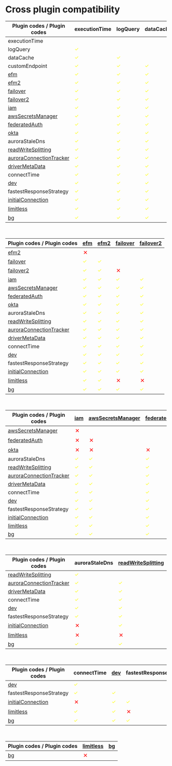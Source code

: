 # Cross plugin compatibility

| Plugin codes / Plugin codes                                                           | executionTime                                            | logQuery                                                 | dataCache                                                | customEndpoint                                           |
|---------------------------------------------------------------------------------------|----------------------------------------------------------|----------------------------------------------------------|----------------------------------------------------------|----------------------------------------------------------|
| executionTime                                                                         |                                                          |                                                          |                                                          |                                                          |
| logQuery                                                                              | <span style="color:yellow;font-size:15px">&check;</span> |                                                          |                                                          |                                                          |
| dataCache                                                                             | <span style="color:yellow;font-size:15px">&check;</span> | <span style="color:yellow;font-size:15px">&check;</span> |                                                          |
| customEndpoint                                                                        | <span style="color:yellow;font-size:15px">&check;</span> | <span style="color:yellow;font-size:15px">&check;</span> | <span style="color:yellow;font-size:15px">&check;</span> |                                                          |
| [efm](./using-plugins/UsingTheHostMonitoringPlugin.md)                                | <span style="color:yellow;font-size:15px">&check;</span> | <span style="color:yellow;font-size:15px">&check;</span> | <span style="color:yellow;font-size:15px">&check;</span> | <span style="color:yellow;font-size:15px">&check;</span> |
| [efm2](./using-plugins/UsingTheHostMonitoringPlugin.md#host-monitoring-plugin-v2)     | <span style="color:yellow;font-size:15px">&check;</span> | <span style="color:yellow;font-size:15px">&check;</span> | <span style="color:yellow;font-size:15px">&check;</span> | <span style="color:yellow;font-size:15px">&check;</span> |
| [failover](./using-plugins/UsingTheFailoverPlugin.md)                                 | <span style="color:yellow;font-size:15px">&check;</span> | <span style="color:yellow;font-size:15px">&check;</span> | <span style="color:yellow;font-size:15px">&check;</span> | <span style="color:yellow;font-size:15px">&check;</span> |
| [failover2](./using-plugins/UsingTheFailover2Plugin.md)                               | <span style="color:yellow;font-size:15px">&check;</span> | <span style="color:yellow;font-size:15px">&check;</span> | <span style="color:yellow;font-size:15px">&check;</span> | <span style="color:yellow;font-size:15px">&check;</span> |
| [iam](./using-plugins/UsingTheIamAuthenticationPlugin.md)                             | <span style="color:yellow;font-size:15px">&check;</span> | <span style="color:yellow;font-size:15px">&check;</span> | <span style="color:yellow;font-size:15px">&check;</span> | <span style="color:yellow;font-size:15px">&check;</span> |
| [awsSecretsManager](./using-plugins/UsingTheAwsSecretsManagerPlugin.md)               | <span style="color:yellow;font-size:15px">&check;</span> | <span style="color:yellow;font-size:15px">&check;</span> | <span style="color:yellow;font-size:15px">&check;</span> | <span style="color:yellow;font-size:15px">&check;</span> |
| [federatedAuth](./using-plugins/UsingTheFederatedAuthPlugin.md)                       | <span style="color:yellow;font-size:15px">&check;</span> | <span style="color:yellow;font-size:15px">&check;</span> | <span style="color:yellow;font-size:15px">&check;</span> | <span style="color:yellow;font-size:15px">&check;</span> |
| [okta](./using-plugins/UsingTheOktaAuthPlugin.md)                                     | <span style="color:yellow;font-size:15px">&check;</span> | <span style="color:yellow;font-size:15px">&check;</span> | <span style="color:yellow;font-size:15px">&check;</span> | <span style="color:yellow;font-size:15px">&check;</span> |
| auroraStaleDns                                                                        | <span style="color:yellow;font-size:15px">&check;</span> | <span style="color:yellow;font-size:15px">&check;</span> | <span style="color:yellow;font-size:15px">&check;</span> | <span style="color:yellow;font-size:15px">&check;</span> |
| [readWriteSplitting](./using-plugins/UsingTheReadWriteSplittingPlugin.md)             | <span style="color:yellow;font-size:15px">&check;</span> | <span style="color:yellow;font-size:15px">&check;</span> | <span style="color:yellow;font-size:15px">&check;</span> | <span style="color:yellow;font-size:15px">&check;</span> |
| [auroraConnectionTracker](./using-plugins/UsingTheAuroraConnectionTrackerPlugin.md)   | <span style="color:yellow;font-size:15px">&check;</span> | <span style="color:yellow;font-size:15px">&check;</span> | <span style="color:yellow;font-size:15px">&check;</span> | <span style="color:yellow;font-size:15px">&check;</span> |
| [driverMetaData](./using-plugins/UsingTheDriverMetadataConnectionPlugin.md)           | <span style="color:yellow;font-size:15px">&check;</span> | <span style="color:yellow;font-size:15px">&check;</span> | <span style="color:yellow;font-size:15px">&check;</span> | <span style="color:yellow;font-size:15px">&check;</span> |
| connectTime                                                                           | <span style="color:yellow;font-size:15px">&check;</span> | <span style="color:yellow;font-size:15px">&check;</span> | <span style="color:yellow;font-size:15px">&check;</span> | <span style="color:yellow;font-size:15px">&check;</span> |
| [dev](./using-plugins/UsingTheDeveloperPlugin.md)                                     | <span style="color:yellow;font-size:15px">&check;</span> | <span style="color:yellow;font-size:15px">&check;</span> | <span style="color:yellow;font-size:15px">&check;</span> | <span style="color:yellow;font-size:15px">&check;</span> |
| fastestResponseStrategy                                                               | <span style="color:yellow;font-size:15px">&check;</span> | <span style="color:yellow;font-size:15px">&check;</span> | <span style="color:yellow;font-size:15px">&check;</span> | <span style="color:yellow;font-size:15px">&check;</span> |
| [initialConnection](./using-plugins/UsingTheAuroraInitialConnectionStrategyPlugin.md) | <span style="color:yellow;font-size:15px">&check;</span> | <span style="color:yellow;font-size:15px">&check;</span> | <span style="color:yellow;font-size:15px">&check;</span> | <span style="color:yellow;font-size:15px">&check;</span> |
| [limitless](./using-plugins/UsingTheLimitlessConnectionPlugin.md)                     | <span style="color:yellow;font-size:15px">&check;</span> | <span style="color:yellow;font-size:15px">&check;</span> | <span style="color:yellow;font-size:15px">&check;</span> | <span style="color:red;font-size:20px">&cross;</span>    |
| [bg](./using-plugins/UsingTheBlueGreenPlugin.md)                                      | <span style="color:yellow;font-size:15px">&check;</span> | <span style="color:yellow;font-size:15px">&check;</span> | <span style="color:yellow;font-size:15px">&check;</span> | <span style="color:yellow;font-size:15px">&check;</span> |

<br>

| Plugin codes / Plugin codes                                                           | [efm](./using-plugins/UsingTheHostMonitoringPlugin.md)   | [efm2](./using-plugins/UsingTheHostMonitoringPlugin.md#host-monitoring-plugin-v2) | [failover](./using-plugins/UsingTheFailoverPlugin.md)    | [failover2](./using-plugins/UsingTheFailover2Plugin.md)  |
|---------------------------------------------------------------------------------------|----------------------------------------------------------|-----------------------------------------------------------------------------------|----------------------------------------------------------|----------------------------------------------------------|
| [efm2](./using-plugins/UsingTheHostMonitoringPlugin.md#host-monitoring-plugin-v2)     | <span style="color:red;font-size:20px">&cross;</span>    |                                                                                   |                                                          |                                                          |
| [failover](./using-plugins/UsingTheFailoverPlugin.md)                                 | <span style="color:yellow;font-size:15px">&check;</span> | <span style="color:yellow;font-size:15px">&check;</span>                          |                                                          |                                                          |
| [failover2](./using-plugins/UsingTheFailover2Plugin.md)                               | <span style="color:yellow;font-size:15px">&check;</span> | <span style="color:yellow;font-size:15px">&check;</span>                          | <span style="color:red;font-size:20px">&cross;</span>    |                                                          |
| [iam](./using-plugins/UsingTheIamAuthenticationPlugin.md)                             | <span style="color:yellow;font-size:15px">&check;</span> | <span style="color:yellow;font-size:15px">&check;</span>                          | <span style="color:yellow;font-size:15px">&check;</span> | <span style="color:yellow;font-size:15px">&check;</span> |
| [awsSecretsManager](./using-plugins/UsingTheAwsSecretsManagerPlugin.md)               | <span style="color:yellow;font-size:15px">&check;</span> | <span style="color:yellow;font-size:15px">&check;</span>                          | <span style="color:yellow;font-size:15px">&check;</span> | <span style="color:yellow;font-size:15px">&check;</span> |
| [federatedAuth](./using-plugins/UsingTheFederatedAuthPlugin.md)                       | <span style="color:yellow;font-size:15px">&check;</span> | <span style="color:yellow;font-size:15px">&check;</span>                          | <span style="color:yellow;font-size:15px">&check;</span> | <span style="color:yellow;font-size:15px">&check;</span> |
| [okta](./using-plugins/UsingTheOktaAuthPlugin.md)                                     | <span style="color:yellow;font-size:15px">&check;</span> | <span style="color:yellow;font-size:15px">&check;</span>                          | <span style="color:yellow;font-size:15px">&check;</span> | <span style="color:yellow;font-size:15px">&check;</span> |
| auroraStaleDns                                                                        | <span style="color:yellow;font-size:15px">&check;</span> | <span style="color:yellow;font-size:15px">&check;</span>                          | <span style="color:yellow;font-size:15px">&check;</span> | <span style="color:yellow;font-size:15px">&check;</span> |
| [readWriteSplitting](./using-plugins/UsingTheReadWriteSplittingPlugin.md)             | <span style="color:yellow;font-size:15px">&check;</span> | <span style="color:yellow;font-size:15px">&check;</span>                          | <span style="color:yellow;font-size:15px">&check;</span> | <span style="color:yellow;font-size:15px">&check;</span> |
| [auroraConnectionTracker](./using-plugins/UsingTheAuroraConnectionTrackerPlugin.md)   | <span style="color:yellow;font-size:15px">&check;</span> | <span style="color:yellow;font-size:15px">&check;</span>                          | <span style="color:yellow;font-size:15px">&check;</span> | <span style="color:yellow;font-size:15px">&check;</span> |
| [driverMetaData](./using-plugins/UsingTheDriverMetadataConnectionPlugin.md)           | <span style="color:yellow;font-size:15px">&check;</span> | <span style="color:yellow;font-size:15px">&check;</span>                          | <span style="color:yellow;font-size:15px">&check;</span> | <span style="color:yellow;font-size:15px">&check;</span> |
| connectTime                                                                           | <span style="color:yellow;font-size:15px">&check;</span> | <span style="color:yellow;font-size:15px">&check;</span>                          | <span style="color:yellow;font-size:15px">&check;</span> | <span style="color:yellow;font-size:15px">&check;</span> |
| [dev](./using-plugins/UsingTheDeveloperPlugin.md)                                     | <span style="color:yellow;font-size:15px">&check;</span> | <span style="color:yellow;font-size:15px">&check;</span>                          | <span style="color:yellow;font-size:15px">&check;</span> | <span style="color:yellow;font-size:15px">&check;</span> |
| fastestResponseStrategy                                                               | <span style="color:yellow;font-size:15px">&check;</span> | <span style="color:yellow;font-size:15px">&check;</span>                          | <span style="color:yellow;font-size:15px">&check;</span> | <span style="color:yellow;font-size:15px">&check;</span> |
| [initialConnection](./using-plugins/UsingTheAuroraInitialConnectionStrategyPlugin.md) | <span style="color:yellow;font-size:15px">&check;</span> | <span style="color:yellow;font-size:15px">&check;</span>                          | <span style="color:yellow;font-size:15px">&check;</span> | <span style="color:yellow;font-size:15px">&check;</span> |
| [limitless](./using-plugins/UsingTheLimitlessConnectionPlugin.md)                     | <span style="color:yellow;font-size:15px">&check;</span> | <span style="color:yellow;font-size:15px">&check;</span>                          | <span style="color:red;font-size:20px">&cross;</span>    | <span style="color:red;font-size:20px">&cross;</span>    |
| [bg](./using-plugins/UsingTheBlueGreenPlugin.md)                                      | <span style="color:yellow;font-size:15px">&check;</span> | <span style="color:yellow;font-size:15px">&check;</span>                          | <span style="color:yellow;font-size:15px">&check;</span> | <span style="color:yellow;font-size:15px">&check;</span> |

<br>

| Plugin codes / Plugin codes                                                           | [iam](./using-plugins/UsingTheIamAuthenticationPlugin.md) | [awsSecretsManager](./using-plugins/UsingTheAwsSecretsManagerPlugin.md) | [federatedAuth](./using-plugins/UsingTheFederatedAuthPlugin.md) | [okta](./using-plugins/UsingTheOktaAuthPlugin.md)        |
|---------------------------------------------------------------------------------------|-----------------------------------------------------------|-------------------------------------------------------------------------|-----------------------------------------------------------------|----------------------------------------------------------|
| [awsSecretsManager](./using-plugins/UsingTheAwsSecretsManagerPlugin.md)               | <span style="color:red;font-size:20px">&cross;</span>     |                                                                         |                                                                 |                                                          |
| [federatedAuth](./using-plugins/UsingTheFederatedAuthPlugin.md)                       | <span style="color:red;font-size:20px">&cross;</span>     | <span style="color:red;font-size:20px">&cross;</span>                   |                                                                 |                                                          |
| [okta](./using-plugins/UsingTheOktaAuthPlugin.md)                                     | <span style="color:red;font-size:20px">&cross;</span>     | <span style="color:red;font-size:20px">&cross;</span>                   | <span style="color:red;font-size:20px">&cross;</span>           |                                                          |
| auroraStaleDns                                                                        | <span style="color:yellow;font-size:15px">&check;</span>  | <span style="color:yellow;font-size:15px">&check;</span>                | <span style="color:yellow;font-size:15px">&check;</span>        | <span style="color:yellow;font-size:15px">&check;</span> |
| [readWriteSplitting](./using-plugins/UsingTheReadWriteSplittingPlugin.md)             | <span style="color:yellow;font-size:15px">&check;</span>  | <span style="color:yellow;font-size:15px">&check;</span>                | <span style="color:yellow;font-size:15px">&check;</span>        | <span style="color:yellow;font-size:15px">&check;</span> |
| [auroraConnectionTracker](./using-plugins/UsingTheAuroraConnectionTrackerPlugin.md)   | <span style="color:yellow;font-size:15px">&check;</span>  | <span style="color:yellow;font-size:15px">&check;</span>                | <span style="color:yellow;font-size:15px">&check;</span>        | <span style="color:yellow;font-size:15px">&check;</span> |
| [driverMetaData](./using-plugins/UsingTheDriverMetadataConnectionPlugin.md)           | <span style="color:yellow;font-size:15px">&check;</span>  | <span style="color:yellow;font-size:15px">&check;</span>                | <span style="color:yellow;font-size:15px">&check;</span>        | <span style="color:yellow;font-size:15px">&check;</span> |
| connectTime                                                                           | <span style="color:yellow;font-size:15px">&check;</span>  | <span style="color:yellow;font-size:15px">&check;</span>                | <span style="color:yellow;font-size:15px">&check;</span>        | <span style="color:yellow;font-size:15px">&check;</span> |
| [dev](./using-plugins/UsingTheDeveloperPlugin.md)                                     | <span style="color:yellow;font-size:15px">&check;</span>  | <span style="color:yellow;font-size:15px">&check;</span>                | <span style="color:yellow;font-size:15px">&check;</span>        | <span style="color:yellow;font-size:15px">&check;</span> |
| fastestResponseStrategy                                                               | <span style="color:yellow;font-size:15px">&check;</span>  | <span style="color:yellow;font-size:15px">&check;</span>                | <span style="color:yellow;font-size:15px">&check;</span>        | <span style="color:yellow;font-size:15px">&check;</span> |
| [initialConnection](./using-plugins/UsingTheAuroraInitialConnectionStrategyPlugin.md) | <span style="color:yellow;font-size:15px">&check;</span>  | <span style="color:yellow;font-size:15px">&check;</span>                | <span style="color:yellow;font-size:15px">&check;</span>        | <span style="color:yellow;font-size:15px">&check;</span> |
| [limitless](./using-plugins/UsingTheLimitlessConnectionPlugin.md)                     | <span style="color:yellow;font-size:15px">&check;</span>  | <span style="color:yellow;font-size:15px">&check;</span>                | <span style="color:yellow;font-size:15px">&check;</span>        | <span style="color:yellow;font-size:15px">&check;</span> |
| [bg](./using-plugins/UsingTheBlueGreenPlugin.md)                                      | <span style="color:yellow;font-size:15px">&check;</span>  | <span style="color:yellow;font-size:15px">&check;</span>                | <span style="color:yellow;font-size:15px">&check;</span>        | <span style="color:yellow;font-size:15px">&check;</span> |

<br>

| Plugin codes / Plugin codes                                                           | auroraStaleDns                                           | [readWriteSplitting](./using-plugins/UsingTheReadWriteSplittingPlugin.md) | [auroraConnectionTracker](./using-plugins/UsingTheAuroraConnectionTrackerPlugin.md) | [driverMetaData](./using-plugins/UsingTheDriverMetadataConnectionPlugin.md) |
|---------------------------------------------------------------------------------------|----------------------------------------------------------|---------------------------------------------------------------------------|-------------------------------------------------------------------------------------|-----------------------------------------------------------------------------|
| [readWriteSplitting](./using-plugins/UsingTheReadWriteSplittingPlugin.md)             | <span style="color:yellow;font-size:15px">&check;</span> |                                                                           |                                                                                     |                                                                             |
| [auroraConnectionTracker](./using-plugins/UsingTheAuroraConnectionTrackerPlugin.md)   | <span style="color:yellow;font-size:15px">&check;</span> | <span style="color:yellow;font-size:15px">&check;</span>                  |                                                                                     |                                                                             |
| [driverMetaData](./using-plugins/UsingTheDriverMetadataConnectionPlugin.md)           | <span style="color:yellow;font-size:15px">&check;</span> | <span style="color:yellow;font-size:15px">&check;</span>                  | <span style="color:yellow;font-size:15px">&check;</span>                            |                                                                             |
| connectTime                                                                           | <span style="color:yellow;font-size:15px">&check;</span> | <span style="color:yellow;font-size:15px">&check;</span>                  | <span style="color:yellow;font-size:15px">&check;</span>                            | <span style="color:yellow;font-size:15px">&check;</span>                    |
| [dev](./using-plugins/UsingTheDeveloperPlugin.md)                                     | <span style="color:yellow;font-size:15px">&check;</span> | <span style="color:yellow;font-size:15px">&check;</span>                  | <span style="color:yellow;font-size:15px">&check;</span>                            | <span style="color:yellow;font-size:15px">&check;</span>                    |
| fastestResponseStrategy                                                               | <span style="color:yellow;font-size:15px">&check;</span> | <span style="color:yellow;font-size:15px">&check;</span>                  | <span style="color:yellow;font-size:15px">&check;</span>                            | <span style="color:yellow;font-size:15px">&check;</span>                    |
| [initialConnection](./using-plugins/UsingTheAuroraInitialConnectionStrategyPlugin.md) | <span style="color:red;font-size:20px">&cross;</span>    | <span style="color:yellow;font-size:15px">&check;</span>                  | <span style="color:yellow;font-size:15px">&check;</span>                            | <span style="color:yellow;font-size:15px">&check;</span>                    |
| [limitless](./using-plugins/UsingTheLimitlessConnectionPlugin.md)                     | <span style="color:red;font-size:20px">&cross;</span>    | <span style="color:red;font-size:20px">&cross;</span>                     | <span style="color:red;font-size:20px">&cross;</span>                               | <span style="color:yellow;font-size:15px">&check;</span>                    |
| [bg](./using-plugins/UsingTheBlueGreenPlugin.md)                                      | <span style="color:yellow;font-size:15px">&check;</span> | <span style="color:yellow;font-size:15px">&check;</span>                  | <span style="color:yellow;font-size:15px">&check;</span>                            | <span style="color:yellow;font-size:15px">&check;</span>                    |

<br>

| Plugin codes / Plugin codes                                                           | connectTime                                              | [dev](./using-plugins/UsingTheDeveloperPlugin.md)        | fastestResponseStrategy                                  | [initialConnection](./using-plugins/UsingTheAuroraInitialConnectionStrategyPlugin.md) |
|---------------------------------------------------------------------------------------|----------------------------------------------------------|----------------------------------------------------------|----------------------------------------------------------|---------------------------------------------------------------------------------------|
| [dev](./using-plugins/UsingTheDeveloperPlugin.md)                                     | <span style="color:yellow;font-size:15px">&check;</span> |                                                          |                                                          |                                                                                       |
| fastestResponseStrategy                                                               | <span style="color:yellow;font-size:15px">&check;</span> | <span style="color:yellow;font-size:15px">&check;</span> |                                                          |                                                                                       |
| [initialConnection](./using-plugins/UsingTheAuroraInitialConnectionStrategyPlugin.md) | <span style="color:red;font-size:20px">&cross;</span>    | <span style="color:yellow;font-size:15px">&check;</span> | <span style="color:yellow;font-size:15px">&check;</span> |                                                                                       |
| [limitless](./using-plugins/UsingTheLimitlessConnectionPlugin.md)                     | <span style="color:yellow;font-size:15px">&check;</span> | <span style="color:yellow;font-size:15px">&check;</span> | <span style="color:red;font-size:20px">&cross;</span>    | <span style="color:red;font-size:20px">&cross;</span>                                 |
| [bg](./using-plugins/UsingTheBlueGreenPlugin.md)                                      | <span style="color:yellow;font-size:15px">&check;</span> | <span style="color:yellow;font-size:15px">&check;</span> | <span style="color:yellow;font-size:15px">&check;</span> | <span style="color:yellow;font-size:15px">&check;</span>                              |

<br>

| Plugin codes / Plugin codes                      | [limitless](./using-plugins/UsingTheLimitlessConnectionPlugin.md) | [bg](./using-plugins/UsingTheBlueGreenPlugin.md) | 
|--------------------------------------------------|-------------------------------------------------------------------|--------------------------------------------------|
| [bg](./using-plugins/UsingTheBlueGreenPlugin.md) | <span style="color:red;font-size:20px">&cross;</span>             |                                                  | 
